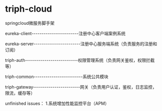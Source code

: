 # triph-cloud
springcloud微服务脚手架

eureka-client------------------------注册中心客户端案例系统

eureka-server------------------------注册中心服务端系统（负责服务的注册和订阅）

triph-auth---------------------------权限管理系统（负责网关鉴权，权限拦截等）

triph-common-------------------------系统公共模块

triph-gateway------------------------网关（负责用户认证，鉴权，日志监控，限流，缓存等）



unfinished issues：
1.系统增加性能监控平台（APM）
